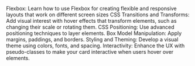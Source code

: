 
Flexbox: Learn how to use Flexbox for creating flexible and responsive layouts that work on different screen sizes
CSS Transitions and Transforms: Add visual interest with hover effects that transform elements, such as changing their scale or rotating them.
CSS Positioning: Use advanced positioning techniques to layer elements.
Box Model Manipulation: Apply margins, paddings, and borders.
Styling and Theming: Develop a visual theme using colors, fonts, and spacing.
Interactivity: Enhance the UX with pseudo-classes to make your card interactive when users hover over elements.
